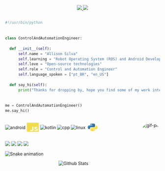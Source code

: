 
<!---
Stalkerfish/Stalkerfish is a ✨ special ✨ repository because its `README.md` (this file) appears on your GitHub profile.
You can click the Preview link to take a look at your changes.
--->

<div align="center">
  <a href="https://github.com/Stalkerfish">
  <img height="180em" src="https://github-readme-stats.vercel.app/api?username=Stalkerfish&show_icons=true&theme=dracula&include_all_commits=true&count_private=true"/>
  <img height="180em" src="https://github-readme-stats.vercel.app/api/top-langs/?username=Stalkerfish&layout=compact&langs_count=7&theme=dracula"/>
</div>
  
  ##
  
  ```python
#!/usr/bin/python


class ControlAndAutomationEngineer:

    def __init__(self):
        self.name = "Allison Silva"
        self.learning = "Robot Operating System (ROS) and Android Development"
        self.love = "Open-source technologies"
        self.role = "Control and Automation Engineer"
        self.language_spoken = ["pt_BR", "en_US"]

    def say_hi(self):
        print("Thanks for dropping by, hope you find some of my work interesting.")


me = ControlAndAutomationEngineer()
me.say_hi()
```

  
  <div style="display: inline_block"><br>
  <img align="center" alt="android" height="30" width="40" src="https://cdn.jsdelivr.net/gh/devicons/devicon/icons/android/android-plain.svg">
    <img align="center" alt="Js" height="30" width="40" src="https://raw.githubusercontent.com/devicons/devicon/master/icons/javascript/javascript-plain.svg">
  <img align="center" alt="kotlin" height="30" width="40" src="https://cdn.jsdelivr.net/gh/devicons/devicon/icons/kotlin/kotlin-plain-wordmark.svg">
  <img align="center" alt="cpp" height="30" width="40" src="https://cdn.jsdelivr.net/gh/devicons/devicon/icons/cplusplus/cplusplus-original.svg">
  <img align="center" alt="linux" height="30" width="40" src="https://cdn.jsdelivr.net/gh/devicons/devicon/icons/linux/linux-plain.svg">
  <img align="center" alt="py" height="30" width="40" src="https://raw.githubusercontent.com/devicons/devicon/master/icons/python/python-original.svg">
  <img align="right" alt="gif-pic" height="210" style="border-radius:50px;" src="https://cdn.discordapp.com/attachments/1017642098637426689/1053308132648038470/ezgif.com-gif-maker.gif">
</div>
  
##
  
<div> 
  <a href="https://instagram.com/stalkerfish_3" target="_blank"><img src="https://img.shields.io/badge/-Instagram-%23E4405F?style=for-the-badge&logo=instagram&logoColor=white" target="_blank"></a>
  <a href="https://twitter.com/StalkerFish2" target="_blank"><img src="https://img.shields.io/twitter/url?logo=twitter&style=for-the-badge&url=https%3A%2F%2Ftwitter.com%2FStalkerFish2" target="_blank"></a>
  <a href = "mailto:silva.allison2002@gmail.com"><img src="https://img.shields.io/badge/-Gmail-%23333?style=for-the-badge&logo=gmail&logoColor=white" target="_blank"></a>
  <a href="https://www.linkedin.com/in/allison-silva3/" target="_blank"><img src="https://img.shields.io/badge/-LinkedIn-%230077B5?style=for-the-badge&logo=linkedin&logoColor=white" target="_blank"></a> 
   
  
 ![Snake animation](https://github.com/Stalkerfish/Stalkerfish/blob/output/github-contribution-grid-snake.svg)
 
</div>
  
  <p align="center">
        <img src="https://raw.githubusercontent.com/mayhemantt/mayhemantt/Update/svg/Bottom.svg" alt="Github Stats" />
</p>
